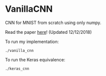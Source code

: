 # VanillaCNN

CNN for MNIST from scratch using only numpy.

Read the paper [here](https://github.com/nganvu/VanillaCNN/blob/master/paper.pdf)! (Updated 12/12/2018)

To run my implementation:
```
./vanilla_cnn
```

To run the Keras equivalence:
```
./keras_cnn
```
